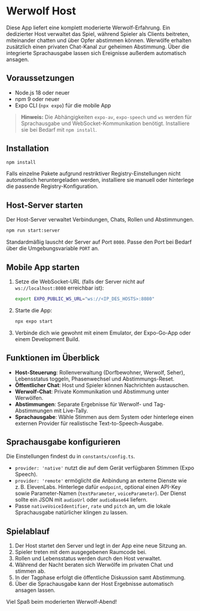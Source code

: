 # Werwolf Host

Diese App liefert eine komplett moderierte Werwolf-Erfahrung. Ein dedizierter Host verwaltet das Spiel, während Spieler als Clients beitreten, miteinander chatten und über Opfer abstimmen können. Werwölfe erhalten zusätzlich einen privaten Chat-Kanal zur geheimen Abstimmung. Über die integrierte Sprachausgabe lassen sich Ereignisse außerdem automatisch ansagen.

## Voraussetzungen

- Node.js 18 oder neuer
- npm 9 oder neuer
- Expo CLI (`npx expo`) für die mobile App

> **Hinweis:** Die Abhängigkeiten `expo-av`, `expo-speech` und `ws` werden für Sprachausgabe und WebSocket-Kommunikation benötigt. Installiere sie bei Bedarf mit `npm install`.

## Installation

```bash
npm install
```

Falls einzelne Pakete aufgrund restriktiver Registry-Einstellungen nicht automatisch heruntergeladen werden, installiere sie manuell oder hinterlege die passende Registry-Konfiguration.

## Host-Server starten

Der Host-Server verwaltet Verbindungen, Chats, Rollen und Abstimmungen.

```bash
npm run start:server
```

Standardmäßig lauscht der Server auf Port `8080`. Passe den Port bei Bedarf über die Umgebungsvariable `PORT` an.

## Mobile App starten

1. Setze die WebSocket-URL (falls der Server nicht auf `ws://localhost:8080` erreichbar ist):

   ```bash
   export EXPO_PUBLIC_WS_URL="ws://<IP_DES_HOSTS>:8080"
   ```

2. Starte die App:

   ```bash
   npx expo start
   ```

3. Verbinde dich wie gewohnt mit einem Emulator, der Expo-Go-App oder einem Development Build.

## Funktionen im Überblick

- **Host-Steuerung**: Rollenverwaltung (Dorfbewohner, Werwolf, Seher), Lebensstatus toggeln, Phasenwechsel und Abstimmungs-Reset.
- **Öffentlicher Chat**: Host und Spieler können Nachrichten austauschen.
- **Werwolf-Chat**: Private Kommunikation und Abstimmung unter Werwölfen.
- **Abstimmungen**: Separate Ergebnisse für Werwolf- und Tag-Abstimmungen mit Live-Tally.
- **Sprachausgabe**: Wähle Stimmen aus dem System oder hinterlege einen externen Provider für realistische Text-to-Speech-Ausgabe.

## Sprachausgabe konfigurieren

Die Einstellungen findest du in `constants/config.ts`.

- `provider: 'native'` nutzt die auf dem Gerät verfügbaren Stimmen (Expo Speech).
- `provider: 'remote'` ermöglicht die Anbindung an externe Dienste wie z. B. ElevenLabs. Hinterlege dafür `endpoint`, optional einen API-Key sowie Parameter-Namen (`textParameter`, `voiceParameter`). Der Dienst sollte ein JSON mit `audioUrl` oder `audioBase64` liefern.
- Passe `nativeVoiceIdentifier`, `rate` und `pitch` an, um die lokale Sprachausgabe natürlicher klingen zu lassen.

## Spielablauf

1. Der Host startet den Server und legt in der App eine neue Sitzung an.
2. Spieler treten mit dem ausgegebenen Raumcode bei.
3. Rollen und Lebensstatus werden durch den Host verwaltet.
4. Während der Nacht beraten sich Werwölfe im privaten Chat und stimmen ab.
5. In der Tagphase erfolgt die öffentliche Diskussion samt Abstimmung.
6. Über die Sprachausgabe kann der Host Ergebnisse automatisch ansagen lassen.

Viel Spaß beim moderierten Werwolf-Abend!
